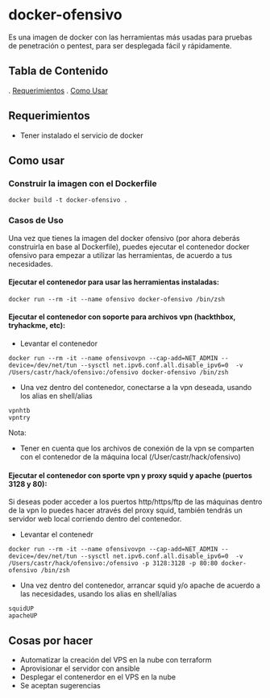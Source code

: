 # docker-ofensivo

Es una imagen de docker con las herramientas más usadas para pruebas de penetración o pentest, para ser desplegada fácil y rápidamente.

## Tabla de Contenido
. [Requerimientos](#requerimientos)
. [Como Usar](#como%20usar)

## Requerimientos
- Tener instalado el servicio de docker



## Como usar

### Construir la imagen con el Dockerfile

~~~
docker build -t docker-ofensivo .
~~~

### Casos de Uso

Una vez que tienes la imagen del docker ofensivo (por ahora deberás construirla en base al Dockerfile), puedes ejecutar el contenedor docker ofensivo para empezar a utilizar las herramientas, de acuerdo a tus necesidades.

#### Ejecutar el contenedor para usar las herramientas instaladas:

~~~~
docker run --rm -it --name ofensivo docker-ofensivo /bin/zsh
~~~~

#### Ejecutar el contenedor con soporte para archivos vpn (hackthbox, tryhackme, etc):

- Levantar el contenedor 
~~~~
docker run --rm -it --name ofensivovpn --cap-add=NET_ADMIN --device=/dev/net/tun --sysctl net.ipv6.conf.all.disable_ipv6=0  -v /Users/castr/hack/ofensivo:/ofensivo docker-ofensivo /bin/zsh
~~~~
- Una vez dentro del contenedor, conectarse a la vpn deseada, usando los alias en shell/alias
~~~
vpnhtb  
vpntry
~~~
Nota:
- Tener en cuenta que los archivos de conexión de la vpn se comparten con el contenedor de la máquina local (/User/castr/hack/ofensivo)

#### Ejecutar el contenedor con sporte vpn y proxy squid y apache (puertos 3128 y 80):

Si deseas poder acceder a los puertos http/https/ftp de las máquinas dentro de la vpn lo puedes hacer através del proxy squid, también tendrás un servidor web local corriendo dentro del contenedor.

- Levantar el contenedr
~~~
docker run --rm -it --name ofensivovpn --cap-add=NET_ADMIN --device=/dev/net/tun --sysctl net.ipv6.conf.all.disable_ipv6=0  -v /Users/castr/hack/ofensivo:/ofensivo -p 3128:3128 -p 80:80 docker-ofensivo /bin/zsh
~~~

- Una vez dentro del contenedor, arrancar squid y/o apache de acuerdo a las necesidades, usando los alias en shell/alias
~~~
squidUP
apacheUP
~~~ 

## Cosas por hacer
- Automatizar la creación del VPS en la nube con terraform
- Aprovisionar el servidor con ansible
- Desplegar el contenerdor en el VPS en la nube
- Se aceptan sugerencias